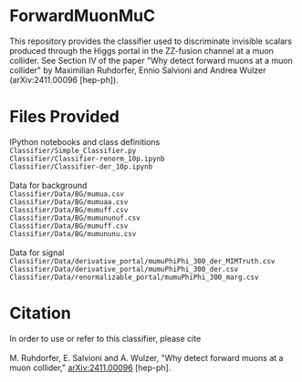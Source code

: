 # ForwardMuonMuC
This repository provides the classifier used to discriminate invisible scalars produced through the Higgs portal in the ZZ-fusion channel at a muon collider. See Section IV of the paper "Why detect forward muons at a muon collider" by Maximilian Ruhdorfer, Ennio Salvioni and Andrea Wulzer (arXiv:2411.00096 [hep-ph]).

# Files Provided
IPython notebooks and class definitions\
`Classifier/Simple_Classifier.py`\
`Classifier/Classifier-renorm_10p.ipynb`\
`Classifier/Classifier-der_10p.ipynb`\
\
Data for background\
`Classifier/Data/BG/mumua.csv`\
`Classifier/Data/BG/mumuaa.csv`\
`Classifier/Data/BG/mumuff.csv`\
`Classifier/Data/BG/mumununuf.csv`\
`Classifier/Data/BG/mumuff.csv`\
`Classifier/Data/BG/mumununu.csv`\
\
Data for signal\
`Classifier/Data/derivative_portal/mumuPhiPhi_300_der_MIMTruth.csv`\
`Classifier/Data/derivative_portal/mumuPhiPhi_300_der.csv`\
`Classifier/Data/renormalizable_portal/mumuPhiPhi_300_marg.csv`

# Citation
In order to use or refer to this classifier, please cite\
\
M. Ruhdorfer, E. Salvioni and A. Wulzer, "Why detect forward muons at a muon collider," [arXiv:2411.00096](https://arxiv.org/abs/2411.00096) [hep-ph].
